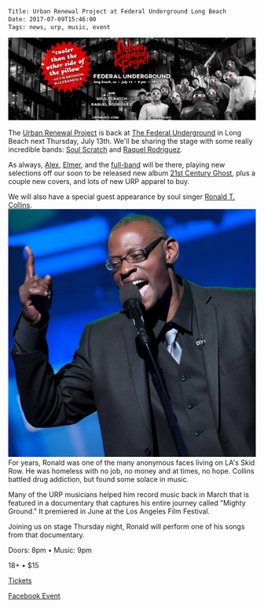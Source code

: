     Title: Urban Renewal Project at Federal Underground Long Beach
    Date: 2017-07-09T15:46:00
    Tags: news, urp, music, event

<img src="/img/blog/2017/07/09/urban-renewal-project-federal-underground-long-beach/urban-renewal-project-federal-underground-long-beach-banner.png"
     alt="Urban Renewal Project Federal Underground Long Beach banner" 
     class="img-urp-banner">

<!-- more -->

The [Urban Renewal Project] is back at [The Federal Underground] in Long Beach
next Thursday, July 13th. We'll be sharing the stage with some really incredible
bands: [Soul Scratch] and [Raquel Rodriguez].

As always, [Alex][Alex Nester], [Elmer][Elmer Demond], and the [full-band][URP
Personel 21CG] will be there, playing new selections off our soon to be released
new album [21st Century Ghost][21st Century Ghost Singles], plus a couple new
covers, and lots of new URP apparel to buy.

We will also have a special guest appearance by soul singer [Ronald T. Collins].
<img src="/img/blog/2017/07/09/urban-renewal-project-federal-underground-long-beach/ronald-t-collins-singing.jpg"
     alt="Ronald T. Collins Singing" 
     class="img-float-right img-zoom-35">
For years, Ronald was one of the many anonymous faces living on LA's Skid Row.
He was homeless with no job, no money and at times, no hope. Collins battled
drug addiction, but found some solace in music.

Many of the URP musicians helped him record music back in March that is featured
in a documentary that captures his entire journey called "Mighty Ground." It
premiered in June at the Los Angeles Film Festival.

Joining us on stage Thursday night, Ronald will perform one of his songs from
that documentary.

Doors: 8pm • Music: 9pm

18+ • $15

[Tickets]

[Facebook Event]

<a href="http://www.facebook.com/urpmusic">
  <i class="fa fa-facebook fa-icon-post" aria-hidden="true"></i>
</a>
<a href="http://www.twitter.com/urpmusic">
  <i class="fa fa-twitter fa-icon-post" aria-hidden="true"></i>
</a>
<a href="http://www.youtube.com/urpmusic">
  <i class="fa fa-youtube-square fa-icon-post" aria-hidden="true"></i>
</a>
<a href="http://www.snapchat.com/add/urpmusic">
  <i class="fa fa-snapchat-ghost fa-icon-post" aria-hidden="true"></i>
</a>
<a href="http://www.instagram.com/urpmusic">
  <i class="fa fa-instagram fa-icon-post" aria-hidden="true"></i>
</a>

<a href="https://play.spotify.com/artist/2CMI4roeGe1rFWrYAF3oGD">
  <i class="fa fa-spotify fa-icon-post" aria-hidden="true"></i>
</a>
<a href="https://itunes.apple.com/us/artist/the-urban-renewal-project/id443137764">
  <i class="fa fa-apple fa-icon-post" aria-hidden="true"></i>
</a>
<a href="https://www.amazon.com/s/ref=dp_byline_sr_music_1?ie=UTF8&field-artist=The+Urban+Renewal+Project&search-alias=music">
  <i class="fa fa-amazon fa-icon-post" aria-hidden="true"></i>
</a>
<a href="http://soundcloud.com/urpmusic">
  <i class="fa fa-soundcloud fa-icon-post" aria-hidden="true"></i>
</a>

[Facebook Event]: https://www.facebook.com/events/131554287414995
[Tickets]: http://www.ticketweb.com/t3/sale/SaleEventDetail?dispatch=loadSelectionData&eventId=7479945
[Ronald T. Collins]: https://www.facebook.com/ronaldtcollins
[The Federal Underground]: http://lb.thefederalbar.com
[Raquel Rodriguez]: http://www.rqlrod.com
[Soul Scratch]: https://www.soulscratchband.com
[Elmer Demond]: http://elmerdemond.com
[Alex Nester]: https://www.alexnester.com
[Urban Renewal Project]: http://urpmusic.com
[URP Personel 21CG]: /img/urp/urban-renewal-project-21st-century-ghost.png
[21st Century Ghost Singles]: https://www.urpmusic.com/music

